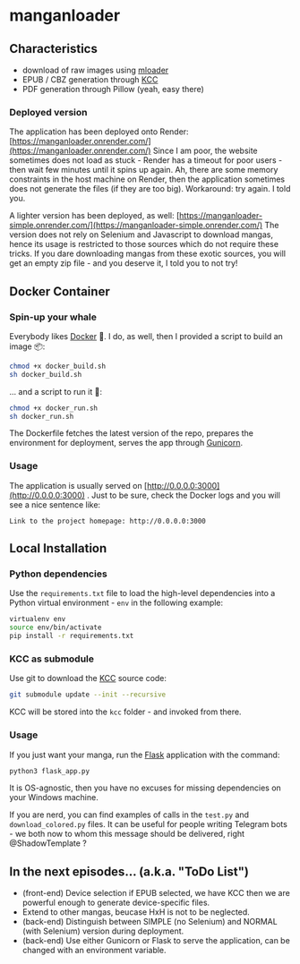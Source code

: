 # manganloader

## Characteristics
- download of raw images using [mloader](https://github.com/hurlenko/mloader)
- EPUB / CBZ generation through [KCC](https://github.com/ciromattia/kcc/tree/master)
- PDF generation through Pillow (yeah, easy there)

### Deployed version
The application has been deployed onto Render:
[https://manganloader.onrender.com/](https://manganloader.onrender.com/)
Since I am poor, the website sometimes does not load as stuck - Render has a timeout for poor users - then wait few minutes until it spins up again.
Ah, there are some memory constraints in the host machine on Render, then the application sometimes does not generate the files (if they are too big). Workaround: try again. I told you.

A lighter version has been deployed, as well:
[https://manganloader-simple.onrender.com/](https://manganloader-simple.onrender.com/)
The version does not rely on Selenium and Javascript to download mangas, hence its usage is restricted to those sources which do not require these tricks.
If you dare downloading mangas from these exotic sources, you will get an empty zip file - and you deserve it, I told you to not try!

## Docker Container
### Spin-up your whale
Everybody likes [Docker](https://www.docker.com/) 🐳.
I do, as well, then I provided a script to build an image 📦:
```bash
chmod +x docker_build.sh
sh docker_build.sh
```
... and a script to run it 💞:
```bash
chmod +x docker_run.sh
sh docker_run.sh
```
The Dockerfile fetches the latest version of the repo, prepares the environment for deployment, serves the app through [Gunicorn](https://gunicorn.org/).
### Usage
The application is usually served on [http://0.0.0.0:3000](http://0.0.0.0:3000) .
Just to be sure, check the Docker logs and you will see a nice sentence like:
```
Link to the project homepage: http://0.0.0.0:3000
```

## Local Installation
### Python dependencies
Use the `requirements.txt` file to load the high-level dependencies into a Python virtual environment - `env` in the following example:
```bash
virtualenv env
source env/bin/activate
pip install -r requirements.txt
```
### KCC as submodule
Use git to download the [KCC](https://github.com/ciromattia/kcc/tree/master) source code:
```bash
git submodule update --init --recursive
```
KCC will be stored into the `kcc` folder - and invoked from there.
### Usage
If you just want your manga, run the [Flask](https://flask.palletsprojects.com) application with the command:
```bash
python3 flask_app.py
```
It is OS-agnostic, then you have no excuses for missing dependencies on your Windows machine.

If you are nerd, you can find examples of calls in the `test.py` and `download_colored.py` files.
It can be useful for people writing Telegram bots - we both now to whom this message should be delivered, right @ShadowTemplate ?

## In the next episodes... (a.k.a. "ToDo List")
- (front-end) Device selection if EPUB selected, we have KCC then we are powerful enough to generate device-specific files.
- Extend to other mangas, beucase HxH is not to be neglected.
- (back-end) Distinguish between SIMPLE (no Selenium) and NORMAL (with Selenium) version during deployment.
- (back-end) Use either Gunicorn or Flask to serve the application, can be changed with an environment variable.